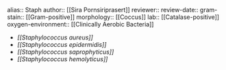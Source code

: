 alias:: Staph
author:: [[Sira Pornsiriprasert]] 
reviewer::
review-date::
gram-stain:: [[Gram-positive]]
morphology:: [[Coccus]]
lab:: [[Catalase-positive]]
oxygen-environment:: [[Clinically Aerobic Bacteria]]

- *[[Staphylococcus aureus]]*
- *[[Staphylococcus epidermidis]]*
- *[[Staphylococcus saprophyticus]]*
- *[[Staphylococcus hemolyticus]]*